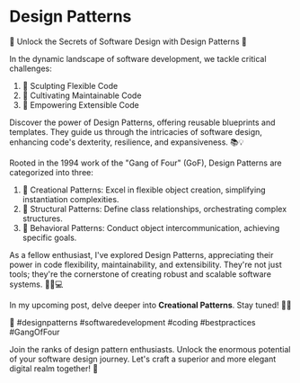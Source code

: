 # Design Patterns

🚀 Unlock the Secrets of Software Design with Design Patterns 🚀

In the dynamic landscape of software development, we tackle critical challenges:

1. 🧩 Sculpting Flexible Code
2. 🔧 Cultivating Maintainable Code
3. 🔄 Empowering Extensible Code

Discover the power of Design Patterns, offering reusable blueprints and templates. They guide us through the intricacies of software design, enhancing code's dexterity, resilience, and expansiveness. 📚💡

Rooted in the 1994 work of the "Gang of Four" (GoF), Design Patterns are categorized into three:

1. 🎁 Creational Patterns: Excel in flexible object creation, simplifying instantiation complexities.
2. 📐 Structural Patterns: Define class relationships, orchestrating complex structures.
3. 🤝 Behavioral Patterns: Conduct object intercommunication, achieving specific goals.

As a fellow enthusiast, I've explored Design Patterns, appreciating their power in code flexibility, maintainability, and extensibility. They're not just tools; they're the cornerstone of creating robust and scalable software systems. 💪🏼💻

In my upcoming post, delve deeper into **Creational Patterns**. Stay tuned! 📝🔔

🔗 #designpatterns #softwaredevelopment #coding #bestpractices #GangOfFour

Join the ranks of design pattern enthusiasts. Unlock the enormous potential of your software design journey. Let's craft a superior and more elegant digital realm together! 🚀
